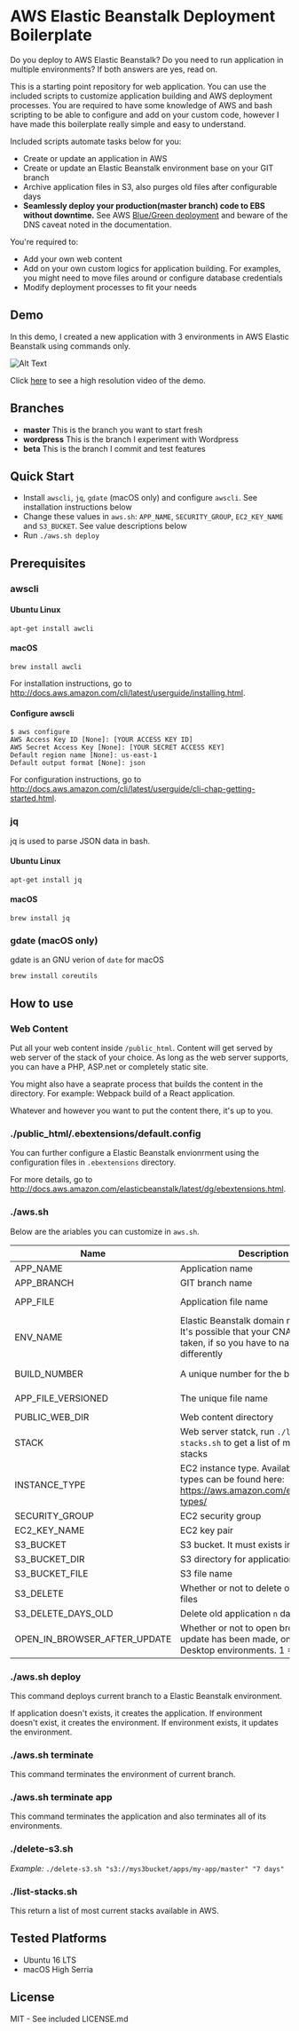 # AWS Elastic Beanstalk Deployment Boilerplate

Do you deploy to AWS Elastic Beanstalk? Do you need to run application in
multiple environments? If both answers are yes, read on.

This is a starting point repository for web application. You can use the
included scripts to customize application building and AWS deployment processes.
You are required to have some knowledge of AWS and bash scripting to be able
to configure and add on your custom code, however I have made this boilerplate
really simple and easy to understand.

Included scripts automate tasks below for you:
* Create or update an application in AWS
* Create or update an Elastic Beanstalk environment base on your GIT branch
* Archive application files in S3, also purges old files after configurable days
* **Seamlessly deploy your production(master branch) code to EBS without downtime.** See AWS [Blue/Green deployment](https://docs.aws.amazon.com/elasticbeanstalk/latest/dg/using-features.CNAMESwap.html) and beware of the DNS caveat noted in the documentation.

You're required to:
* Add your own web content
* Add on your own custom logics for application building. For examples, you might
need to move files around or configure database credentials
* Modify deployment processes to fit your needs

## Demo

In this demo, I created a new application with 3 environments in AWS Elastic Beanstalk using commands only.

![Alt Text](https://s3.amazonaws.com/azhao-public/github/aws-ebs-deploy-demo.gif)

Click [here](https://s3.amazonaws.com/azhao-public/github/aws-ebs-deploy-demo.webm) to see a high resolution video of the demo.

## Branches

* **master** This is the branch you want to start fresh
* **wordpress** This is the branch I experiment with Wordpress
* **beta** This is the branch I commit and test features

## Quick Start

* Install `awscli`, `jq`, `gdate` (macOS only) and configure `awscli`. See installation instructions below
* Change these values in `aws.sh`: `APP_NAME`, `SECURITY_GROUP`, `EC2_KEY_NAME` and `S3_BUCKET`. See value descriptions below
* Run `./aws.sh deploy`

## Prerequisites

### awscli

#### Ubuntu Linux
`apt-get install awcli`

#### macOS
`brew install awcli`

For installation instructions, go to http://docs.aws.amazon.com/cli/latest/userguide/installing.html.

#### Configure awscli
```
$ aws configure
AWS Access Key ID [None]: [YOUR ACCESS KEY ID]
AWS Secret Access Key [None]: [YOUR SECRET ACCESS KEY]
Default region name [None]: us-east-1
Default output format [None]: json
```

For configuration instructions, go to http://docs.aws.amazon.com/cli/latest/userguide/cli-chap-getting-started.html.

### jq
jq is used to parse JSON data in bash.

#### Ubuntu Linux
`apt-get install jq`

#### macOS
`brew install jq`

### gdate (macOS only)
gdate is an GNU verion of `date` for macOS

`brew install coreutils`

## How to use

### Web Content
Put all your web content inside `/public_html`. Content will get served by web server of the stack of your choice. As long as the web server supports, you can have a PHP, ASP.net or completely static site.

You might also have a seaprate process that builds the content in the directory. For example: Webpack build of a React application.

Whatever and however you want to put the content there, it's up to you.

### ./public_html/.ebextensions/default.config

You can further configure a Elastic Beanstalk envionrment using the configuration files in `.ebextensions` directory.

For more details, go to http://docs.aws.amazon.com/elasticbeanstalk/latest/dg/ebextensions.html.

### ./aws.sh

Below are the ariables you can customize in `aws.sh`.

Name | Description | Default Value           
--- | --- | ---
APP_NAME | Application name | **MUST CHANGE**
APP_BRANCH | GIT branch name | The script auto detects the branch name
APP_FILE | Application file name | Concatenation of `APP_FILE` and `APP_BRANCH`
ENV_NAME | Elastic Beanstalk domain name (`CNAME`). It's possible that your CNAME might be taken, if so you have to name it differently | Same as `APP_FILE`
BUILD_NUMBER | A unique number for the build | Timestamp in YYMMDD-HHMMSS format
APP_FILE_VERSIONED | The unique file name | Concatenation of `APP_FILE` and `BUILD_NUMBER`
PUBLIC_WEB_DIR | Web content directory | `public_html`
STACK | Web server statck, run `./list-stacks.sh` to get a list of most current stacks | 64bit Amazon Linux 2017.09 v2.6.0 running PHP 7.1
INSTANCE_TYPE | EC2 instance type. Available instance types can be found here: https://aws.amazon.com/ec2/instance-types/ | t2.micro
SECURITY_GROUP | EC2 security group | **MUST CHANGE**
EC2_KEY_NAME | EC2 key pair | **MUST CHANGE**
S3_BUCKET | S3 bucket. It must exists in S3 | **MUST CHANGE**
S3_BUCKET_DIR | S3 directory for applications | `apps/${APP_NAME}/${APP_BRANCH}`
S3_BUCKET_FILE | S3 file name | `${S3_BUCKET_DIR}/${APP_FILE_VERSIONED}`
S3_DELETE | Whether or not to delete old appliation files | 1
S3_DELETE_DAYS_OLD | Delete old application `n` days old | 7
OPEN_IN_BROWSER_AFTER_UPDATE | Whether or not to open browser after update has been made, only works in Desktop environments. 1 = Yes, 0 = No | 1

### ./aws.sh deploy
This command deploys current branch to a Elastic Beanstalk environment.

If application doesn't exists, it creates the application. If environment doesn't exist, it creates the environment. If environment exists, it updates the environment.

### ./aws.sh terminate
This command terminates the environment of current branch.

### ./aws.sh terminate app
This command terminates the application and also terminates all of its environments.

### ./delete-s3.sh
*Example:* `./delete-s3.sh "s3://mys3bucket/apps/my-app/master" "7 days"`

### ./list-stacks.sh
This return a list of most current stacks available in AWS.

### 

## Tested Platforms

* Ubuntu 16 LTS
* macOS High Serria

## License
MIT - See included LICENSE.md
